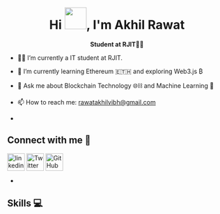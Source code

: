<div align="center">
  
# Hi <img src=https://media.tenor.com/SNL9_xhZl9oAAAAi/waving-hand-joypixels.gif width="50px">, I'm Akhil Rawat #
**Student at RJIT🧑‍🎓**
</div>

- 🧑‍💻 I’m currently a IT student at RJIT.
- 🌱 I’m currently learning Ethereum 🇪🇹🇭 and exploring Web3.js ₿ 
- 💬 Ask me about Blockchain Technology 🌐⛓️ and Machine Learning 🤖
- 📫 How to reach me: rawatakhilvibh@gmail.com


-

## Connect with me 🤝
<p align="left">
  <a href="https://linkedin.com/in/akhilrawat5437" target="blank"><img align="center" src="https://cdn.jsdelivr.net/npm/simple-icons@3.0.1/icons/linkedin.svg" alt="linkedin" height="40" width="40" /></a>
  <a href="https://twitter.com/Faygo78akhil" target="blank"><img align="center" src="https://cdn.jsdelivr.net/npm/simple-icons@3.0.1/icons/twitter.svg" alt="Twitter" height="40" width="40" /></a> 
  <a href="https://github.com/Akhil-Rawat" target="blank"><img align="center" src="https://cdn.jsdelivr.net/npm/simple-icons@3.0.1/icons/github.svg" alt="GitHub" height="40" width="40" /></a>
</p>


-

## Skills 💻


<!---
Akhil-Rawat/Akhil-Rawat is a ✨ special ✨ repository because its `README.md` (this file) appears on your GitHub profile.
You can click the Preview link to take a look at your changes.
--->

